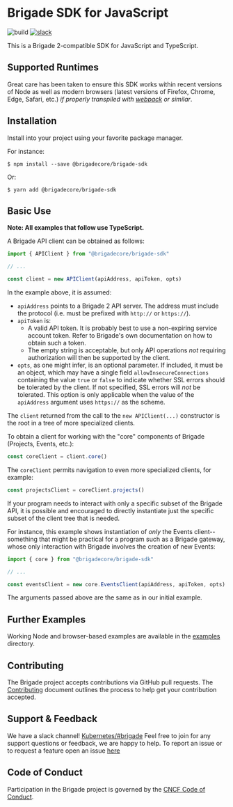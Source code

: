 # Brigade SDK for JavaScript

![build](https://badgr.brigade2.io/v1/github/checks/brigadecore/brigade-sdk-for-js/badge.svg?appID=99005)
[![slack](https://img.shields.io/badge/slack-brigade-brightgreen.svg?logo=slack)](https://kubernetes.slack.com/messages/C87MF1RFD)

This is a Brigade 2-compatible SDK for JavaScript and TypeScript.

## Supported Runtimes

Great care has been taken to ensure this SDK works within recent versions of
Node as well as modern browsers (latest versions of Firefox, Chrome, Edge,
Safari, etc.) _if properly transpiled with [webpack](https://webpack.js.org/) or
similar_.

## Installation

Install into your project using your favorite package manager.

For instance:

```console
$ npm install --save @brigadecore/brigade-sdk
```

Or:

```console
$ yarn add @brigadecore/brigade-sdk
```

## Basic Use

__Note: All examples that follow use TypeScript.__

A Brigade API client can be obtained as follows:

```typescript
import { APIClient } from "@brigadecore/brigade-sdk"

// ...

const client = new APIClient(apiAddress, apiToken, opts)
```

In the example above, it is assumed:

* `apiAddress` points to a Brigade 2 API server. The address must include the
  protocol (i.e. must be prefixed with `http://` or `https://`).
* `apiToken` is:
    * A valid API token. It is probably best to use a non-expiring service
      account token. Refer to Brigade's own documentation on how to obtain such
      a token.
    * The empty string is acceptable, but only API operations _not_ requiring
      authorization will then be supported by the client.
* `opts`, as one might infer, is an optional parameter. If included, it must be
  an object, which may have a single field `allowInsecureConnections` containing
  the value `true` or `false` to indicate whether SSL errors should be tolerated
  by the client. If not specified, SSL errors will _not_ be tolerated. This
  option is only applicable when the value of the `apiAddress` argument uses
  `https://` as the scheme.

The `client` returned from the call to the `new APIClient(...)` constructor is
the root in a tree of more specialized clients.

To obtain a client for working with the "core" components of Brigade (Projects,
Events, etc.):

```typescript
const coreClient = client.core()
```

The `coreClient` permits navigation to even more specialized clients, for
example:

```typescript
const projectsClient = coreClient.projects()
```

If your program needs to interact with only a specific subset of the Brigade
API, it is possible and encouraged to directly instantiate just the specific
subset of the client tree that is needed.

For instance, this example shows instantiation of _only_ the Events client--
something that might be practical for a program such as a Brigade gateway, whose
only interaction with Brigade involves the creation of new Events:

```typescript
import { core } from "@brigadecore/brigade-sdk"

// ...

const eventsClient = new core.EventsClient(apiAddress, apiToken, opts)
```

The arguments passed above are the same as in our initial example.

## Further Examples

Working Node and browser-based examples are available in the
[examples](./examples) directory.

## Contributing

The Brigade project accepts contributions via GitHub pull requests. The
[Contributing](CONTRIBUTING.md) document outlines the process to help get your
contribution accepted.

## Support & Feedback

We have a slack channel!
[Kubernetes/#brigade](https://kubernetes.slack.com/messages/C87MF1RFD) Feel free
to join for any support questions or feedback, we are happy to help. To report
an issue or to request a feature open an issue
[here](https://github.com/brigadecore/brigade/brigade-sdk-for-js/issues)

## Code of Conduct

Participation in the Brigade project is governed by the
[CNCF Code of Conduct](https://github.com/cncf/foundation/blob/master/code-of-conduct.md).
